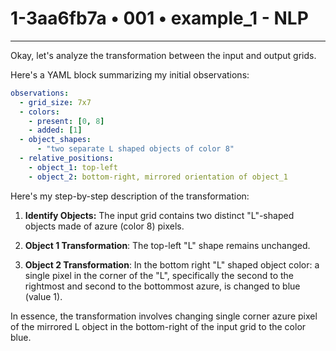 # 1-3aa6fb7a • 001 • example_1 - NLP

---
Okay, let's analyze the transformation between the input and output grids.

Here's a YAML block summarizing my initial observations:



```yaml
observations:
  - grid_size: 7x7
  - colors:
    - present: [0, 8]
    - added: [1]
  - object_shapes:
      - "two separate L shaped objects of color 8"
  - relative_positions:
    - object_1: top-left
    - object_2: bottom-right, mirrored orientation of object_1
```



Here's my step-by-step description of the transformation:

1.  **Identify Objects:** The input grid contains two distinct "L"-shaped objects made of azure (color 8) pixels.

2.  **Object 1 Transformation**: The top-left "L" shape remains unchanged.

3.  **Object 2 Transformation**: In the bottom right "L" shaped object color: a single pixel in the corner of the "L", specifically the second to the rightmost and second to the bottommost azure, is changed to blue (value 1).

In essence, the transformation involves changing single corner azure pixel of the mirrored L object in the bottom-right of the input grid to the color blue.


